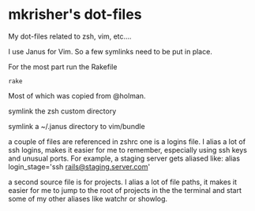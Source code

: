 mkrisher's dot-files
====================

My dot-files related to zsh, vim, etc....

I use Janus for Vim. So a few symlinks need to be put in place.

For the most part run the Rakefile

`rake`

Most of which was copied from @holman.

symlink the zsh custom directory

symlink a ~/.janus directory to vim/bundle

a couple of files are referenced in zshrc
one is a logins file. I alias a lot of ssh logins, makes
it easier for me to remember, especially using ssh keys and 
unusual ports. For example, a staging server gets aliased like:
alias login_stage='ssh rails@staging.server.com'

a second source file is for projects. I alias a lot of file paths, 
it makes it easier for me to jump to the root of projects in the 
the terminal and start some of my other aliases like watchr or showlog.
